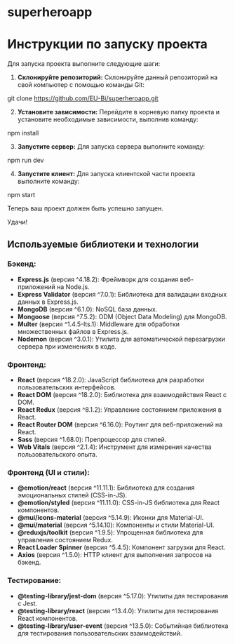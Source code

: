 # superheroapp
# Инструкции по запуску проекта

Для запуска проекта выполните следующие шаги:

1. **Склонируйте репозиторий:** Склонируйте данный репозиторий на свой компьютер с помощью команды Git:

git clone https://github.com/EU-Bi/superheroapp.git

2. **Установите зависимости:** Перейдите в корневую папку проекта и установите необходимые зависимости, выполнив команду:

npm install

3. **Запустите сервер:** Для запуска сервера выполните команду:

npm run dev

4. **Запустите клиент:** Для запуска клиентской части проекта выполните команду:

npm start

Теперь ваш проект должен быть успешно запущен.

Удачи!

## Используемые библиотеки и технологии

### Бэкенд:
- **Express.js** (версия ^4.18.2): Фреймворк для создания веб-приложений на Node.js.
- **Express Validator** (версия ^7.0.1): Библиотека для валидации входных данных в Express.js.
- **MongoDB** (версия ^6.1.0): NoSQL база данных.
- **Mongoose** (версия ^7.5.2): ODM (Object Data Modeling) для MongoDB.
- **Multer** (версия ^1.4.5-lts.1): Middleware для обработки множественных файлов в Express.js.
- **Nodemon** (версия ^3.0.1): Утилита для автоматической перезагрузки сервера при изменениях в коде.

### Фронтенд:
- **React** (версия ^18.2.0): JavaScript библиотека для разработки пользовательских интерфейсов.
- **React DOM** (версия ^18.2.0): Библиотека для взаимодействия React с DOM.
- **React Redux** (версия ^8.1.2): Управление состоянием приложения в React.
- **React Router DOM** (версия ^6.16.0): Роутинг для веб-приложений на React.
- **Sass** (версия ^1.68.0): Препроцессор для стилей.
- **Web Vitals** (версия ^2.1.4): Инструмент для измерения качества пользовательского опыта.

### Фронтенд (UI и стили):
- **@emotion/react** (версия ^11.11.1): Библиотека для создания эмоциональных стилей (CSS-in-JS).
- **@emotion/styled** (версия ^11.11.0): CSS-in-JS библиотека для React компонентов.
- **@mui/icons-material** (версия ^5.14.9): Иконки для Material-UI.
- **@mui/material** (версия ^5.14.10): Компоненты и стили Material-UI.
- **@reduxjs/toolkit** (версия ^1.9.5): Упрощенная библиотека для управления состоянием Redux.
- **React Loader Spinner** (версия ^5.4.5): Компонент загрузки для React.
- **Axios** (версия ^1.5.0): HTTP клиент для выполнения запросов на бэкенд.

### Тестирование:
- **@testing-library/jest-dom** (версия ^5.17.0): Утилиты для тестирования с Jest.
- **@testing-library/react** (версия ^13.4.0): Утилиты для тестирования React компонентов.
- **@testing-library/user-event** (версия ^13.5.0): Событийная библиотека для тестирования пользовательских взаимодействий.

